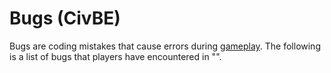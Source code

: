 # Bugs (CivBE)

Bugs are coding mistakes that cause errors during [gameplay](gameplay). The following is a list of bugs that players have encountered in "".